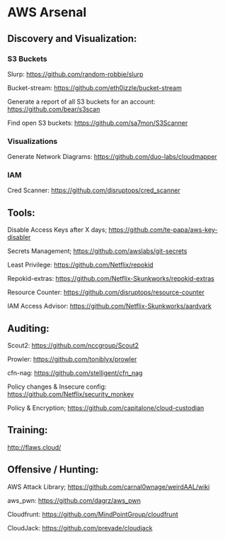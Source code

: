 # AWS Arsenal
 
 
 
## Discovery and Visualization:

### S3 Buckets

Slurp: https://github.com/random-robbie/slurp

Bucket-stream: https://github.com/eth0izzle/bucket-stream

Generate a report of all S3 buckets for an account: https://github.com/bear/s3scan

Find open S3 buckets: https://github.com/sa7mon/S3Scanner

### Visualizations
Generate Network Diagrams: https://github.com/duo-labs/cloudmapper

### IAM 
Cred Scanner:  https://github.com/disruptops/cred_scanner 




 
## Tools:

Disable Access Keys after X days; https://github.com/te-papa/aws-key-disabler

Secrets Management; https://github.com/awslabs/git-secrets

Least Privilege: https://github.com/Netflix/repokid

Repokid-extras: https://github.com/Netflix-Skunkworks/repokid-extras

Resource Counter: https://github.com/disruptops/resource-counter

IAM Access Advisor: https://github.com/Netflix-Skunkworks/aardvark


 
 
 
## Auditing:

Scout2: https://github.com/nccgroup/Scout2

Prowler: https://github.com/toniblyx/prowler

cfn-nag: https://github.com/stelligent/cfn_nag

Policy changes & Insecure config: https://github.com/Netflix/security_monkey

Policy & Encryption; https://github.com/capitalone/cloud-custodian
 
 
 
 
## Training:

http://flaws.cloud/



## Offensive / Hunting:

AWS Attack Library; https://github.com/carnal0wnage/weirdAAL/wiki

aws_pwn: https://github.com/dagrz/aws_pwn

Cloudfrunt: https://github.com/MindPointGroup/cloudfrunt

CloudJack: https://github.com/prevade/cloudjack 


 
 
